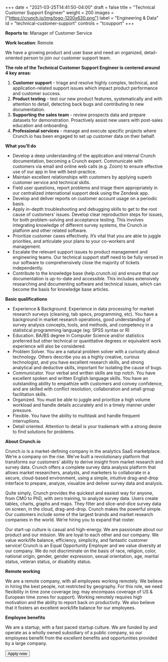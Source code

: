 +++
date = "2021-03-25T14:41:50-04:00"
draft = false
title = "Technical Customer Support Engineer"
weight = 200
images = ["https://crunch.io/img/logo-1200x630.png"]
label = "Engineering & Data"
id = "technical-customer-support"
controls = "tcsupport"
+++

**Reports to**: Manager of Customer Service

**Work location**: Remote


We have a growing product and user base and need an organized, detail-oriented person to join our customer support team.

**The role of the Technical Customer Support Engineer is centered around 4 key areas**:

1. **Customer support** - triage and resolve highly complex, technical, and application-related support issues which impact product performance and customer success.
2. **Product testing** - test our new product features, systematically and with attention to detail, detecting back bugs and contributing to new documentation.
3. **Supporting the sales team** - review prospects data and prepare datasets for demonstration. Proactively assist new users with post-sales education and onboarding.
4. **Professional services** - manage and execute specific projects where Crunch.io has been engaged to set up customer data on their behalf.

**What you’ll do**

* Develop a deep understanding of the application and internal Crunch documentation, becoming a Crunch expert.
Communicate with customers via email and online web calls (e.g. Zoom) to ensure effective use of our app in line with best-practice.
* Maintain excellent relationships with customers by applying superb customer service and technical skills.
* Field user questions, report problems and triage them appropriately in our centralized international support desk using the Zendesk app.
* Develop and deliver reports on customer account usage on a periodic basis.
* Apply in-depth troubleshooting and debugging skills to get to the root cause of customers’ issues. Develop clear reproduction steps for issues, for both problem-solving and acceptance testing. This involves integrating knowledge of different survey systems, the Crunch.io platform and other related software.
* Prioritize customer cases effectively. It’s vital that you are able to juggle priorities, and articulate your plans to your co-workers and management.
* Escalate the relevant support issues to product management and engineering teams. Our technical support staff need to be fully versed in our software to comprehensively close the majority of tickets independently.
* Contribute to the knowledge base (help.crunch.io) and ensure that our documentation is up-to-date and accessible. This includes extensively researching and documenting software and technical issues, which can become the basis for knowledge base articles.

**Basic qualifications**

* Experience & Background. Experience in data processing for market research surveys (cleaning, tab specs, programming, etc). You have a background in market research operations, good understanding of survey analysis concepts, tools, and methods, and competency in a statistical programming language (eg: SPSS syntax or R)
* Education. BA/BS degree in Computer Science and/or statistics preferred but other technical or quantitative degrees or equivalent work experience will also be considered.
* Problem Solver. You are a natural problem solver with a curiosity about technology. Others describe you as a highly creative, curious technologist, and you have excellent research skills, and strong analytical and deductive skills, important for isolating the cause of bugs.
* Communicator. Your verbal and written skills are top notch. You have excellent spoken and written English language skills. You have an outstanding ability to empathize with customers and convey confidence, and are skilled with conflict resolution, collaboration and small group facilitation skills.
* Organized. You must be able to juggle and prioritize a high volume workload and handle details accurately and in a timely manner under pressure.
* Flexible. You have the ability to multitask and handle frequent interruptions.
* Detail oriented.  Attention to detail is your trademark with a strong desire to find solutions for problems.

**About Crunch.io**

Crunch.io is a market-defining company in the analytics SaaS marketplace. We’re a company on the rise. We’ve built a revolutionary platform that transforms our customers’ ability to derive insight from market research and survey data.
Crunch offers a complete survey data analysis platform that allows market researchers, analysts, and marketers to collaborate in a secure, cloud-based environment, using a simple, intuitive drag-and-drop interface to prepare, analyze, visualize and deliver survey data and analysis.

Quite simply, Crunch provides the quickest and easiest way for anyone, from CMO to PhD, with zero training, to analyze survey data.  Users create tables, charts, graphs and maps.  They filter and slice-and-dice survey data on screen, in the cloud, drag-and-drop.  Crunch makes the powerful simple.
Our customers include some of the largest brands and market research companies in the world. We’re hiring you to expand that roster.

Our start-up culture is casual and high-energy. We are passionate about our product and our mission. We are loyal to each other and our company. We value work/life balance, efficiency, simplicity, and fantastic customer service!
Crunch is an Equal Opportunity Employer and we value diversity at our company. We do not discriminate on the basis of race, religion, color, national origin, gender, gender expression, sexual orientation, age, marital status, veteran status, or disability status.

**Remote working**

We are a remote company, with all employees working remotely. We believe in hiring the best people, not restricted by geography. For this role, we need flexibility in time zone coverage (eg: may encompass coverage of US & European time zones for support). Working remotely requires high motivation and the ability to report back on productivity.  We also believe that it fosters an excellent work/life balance for our employees.

**Employee benefits**

We are a startup, with a fast paced startup culture. We are funded by and operate as a wholly owned subsidiary of a public company, so our employees benefit from the excellent benefits and opportunities provided by a large company.

<button class="btn btn-success" onclick="location.href='mailto:careers@crunch.io';">Apply now</button>
